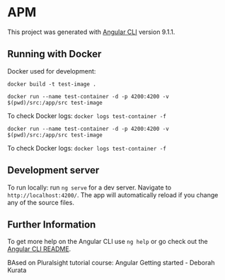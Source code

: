 # APM

This project was generated with [Angular CLI](https://github.com/angular/angular-cli) version 9.1.1.

## Running with Docker
Docker used for development:

`docker build -t test-image .`

`docker run --name test-container -d -p 4200:4200 -v $(pwd)/src:/app/src test-image`

To check Docker logs:
`docker logs test-container -f`

`docker run --name test-container -d -p 4200:4200 -v $(pwd)/src:/app/src test-image`

To check Docker logs:
`docker logs test-container -f`

## Development server

To run locally: run `ng serve` for a dev server. Navigate to `http://localhost:4200/`. The app will automatically reload if you change any of the source files.


## Further Information

To get more help on the Angular CLI use `ng help` or go check out the [Angular CLI README](https://github.com/angular/angular-cli/blob/master/README.md).

BAsed on Pluralsight tutorial course: Angular Getting started - Deborah Kurata
